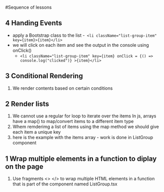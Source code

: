 #Sequence of lessons

## 4 Handing Events

- apply a Bootstrap class to the list -` <li className="list-group-item" key={item}>{item}</li>`
- we will click on each item and see the output in the console using onClick()
  - `<li className="list-group-item" key={item} onClick = {() => console.log("clicked")} >{item}</li>`

## 3 Conditional Rendering

1. We render contents based on certain conditions

## 2 Render lists

1. We cannot use a regular for loop to iterate over the items
   In js, arrays have a map() to map/convert items to a different item type
2. Whem remderimg a list of items using the map method we should give each item a unique key
3. here is the example with the items array - work is done in ListGroup component

## 1 Wrap multiple elements in a function to diplay on the page

1. Use fragments <> </> to wrap multiple HTML elements in a function that is part of the component named ListGroup.tsx
